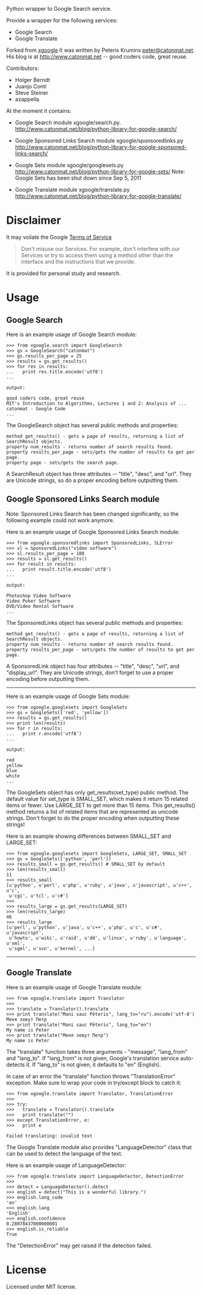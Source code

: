 Python wrapper to Google Search service.

Provide a wrapper for the following services:
* Google Search
* Google Translate

Forked from [xgoogle](https://github.com/pkrumins/xgoogle)
It was written by Peteris Krumins <peter@catonmat.net>.
His blog is at http://www.catonmat.net  --  good coders code, great reuse.

Contributors:
* Holger Berndt
* Juanjo Conti
* Steve Steiner
* azappella

At the moment it contains:
 * Google Search module xgoogle/search.py.
   http://www.catonmat.net/blog/python-library-for-google-search/

 * Google Sponsored Links Search module xgoogle/sponsoredlinks.py
   http://www.catonmat.net/blog/python-library-for-google-sponsored-links-search/

 * Google Sets module xgoogle/googlesets.py
   http://www.catonmat.net/blog/python-library-for-google-sets/
   Note: Google Sets has been shut down since Sep 5, 2011

 * Google Translate module xgoogle/translate.py
   http://www.catonmat.net/blog/python-library-for-google-translate/

Disclaimer
==========

It may voilate the Google [Terms of Service](https://www.google.com/intl/en/policies/terms/)

> Don't misuse our Services.
> For example, don't interfere with our Services or
> try to access them using a method
> other than the interface and the instructions that we provide.

It is provided for personal study and research.

Usage
=====

Google Search
-------------


Here is an example usage of Google Search module:

    >>> from xgoogle.search import GoogleSearch
    >>> gs = GoogleSearch("catonmat")
    >>> gs.results_per_page = 25
    >>> results = gs.get_results()
    >>> for res in results:
    ...   print res.title.encode('utf8')
    ...

    output:

    good coders code, great reuse
    MIT's Introduction to Algorithms, Lectures 1 and 2: Analysis of ...
    catonmat - Google Code
    ...

The GoogleSearch object has several public methods and properties:

    method get_results() - gets a page of results, returning a list of SearchResult objects.
    property num_results - returns number of search results found.
    property results_per_page - sets/gets the number of results to get per page.
    property page - sets/gets the search page.

A SearchResult object has three attributes -- "title", "desc", and "url".
They are Unicode strings, so do a proper encoding before outputting them.

Google Sponsored Links Search module
------------------------------------

Note: Sponsored Links Search has been changed significantly, so the following example could not work anymore.

Here is an example usage of Google Sponsored Links Search module:

    >>> from xgoogle.sponsoredlinks import SponsoredLinks, SLError
    >>> sl = SponsoredLinks("video software")
    >>> sl.results_per_page = 100
    >>> results = sl.get_results()
    >>> for result in results:
    ...   print result.title.encode('utf8')
    ...

    output:

    Photoshop Video Software
    Video Poker Software
    DVD/Video Rental Software
    ...

The SponsoredLinks object has several public methods and properties:

    method get_results() - gets a page of results, returning a list of SearchResult objects.
    property num_results - returns number of search results found.
    property results_per_page - sets/gets the number of results to get per page.

A SponsoredLink object has four attributes -- "title", "desc", "url", and "display_url".
They are Unicode strings, don't forget to use a proper encoding before outputting them.

--------------------------------------------------------------------------

Here is an example usage of Google Sets module:

    >>> from xgoogle.googlesets import GoogleSets
    >>> gs = GoogleSets(['red', 'yellow'])
    >>> results = gs.get_results()
    >>> print len(results)
    >>> for r in results:
    ...   print r.encode('utf8')
    ...

    output:

    red
    yellow
    blue
    white
    ...

The GoogleSets object has only get_results(set_type) public method. The default value
for set_type is SMALL_SET, which makes it return 15 related items or fewer.
Use LARGE_SET to get more than 15 items. This get_results() method returns a list of
related items that are represented as unicode strings.
Don't forget to do the proper encoding when outputting these strings!

Here is an example showing differences between SMALL_SET and LARGE_SET:

    >>> from xgoogle.googlesets import GoogleSets, LARGE_SET, SMALL_SET
    >>> gs = GoogleSets(['python', 'perl'])
    >>> results_small = gs.get_results() # SMALL_SET by default
    >>> len(results_small)
    11
    >>> results_small
    [u'python', u'perl', u'php', u'ruby', u'java', u'javascript', u'c++', u'c',
     u'cgi', u'tcl', u'c#']
    >>>
    >>> results_large = gs.get_results(LARGE_SET)
    >>> len(results_large)
    46
    >>> results_large
    [u'perl', u'python', u'java', u'c++', u'php', u'c', u'c#', u'javascript',
     u'howto', u'wiki', u'raid', u'dd', u'linux', u'ruby', u'language', u'xml',
     u'sgml', u'svn', u'kernel', ...]


--------------------------------------------------------------------------

Google Translate
----------------
Here is an example usage of Google Translate module:

    >>> from xgoogle.translate import Translator
    >>>
    >>> translate = Translator().translate
    >>> print translate("Mani sauc Pēteris", lang_to="ru").encode('utf-8')
    Меня зовут Петр
    >>> print translate("Mani sauc Pēteris", lang_to="en")
    My name is Peter
    >>> print translate("Меня зовут Петр")
    My name is Peter

The "translate" function takes three arguments - "message", "lang_from" and "lang_to".
If "lang_from" is not given, Google's translation service auto-detects it.
If "lang_to" is not given, it defaults to "en" (English).

In case of an error the "translate" function throws "TranslationError" exception.
Make sure to wrap your code in try/except block to catch it:

    >>> from xgoogle.translate import Translator, TranslationError
    >>>
    >>> try:
    >>>   translate = Translator().translate
    >>>   print translate("")
    >>> except TranslationError, e:
    >>>   print e

    Failed translating: invalid text


The Google Translate module also provides "LanguageDetector" class that can be used
to detect the language of the text.

Here is an example usage of LanguageDetector:

    >>> from xgoogle.translate import LanguageDetector, DetectionError
    >>>
    >>> detect = LanguageDetector().detect
    >>> english = detect("This is a wonderful library.")
    >>> english.lang_code
    'en'
    >>> english.lang
    'English'
    >>> english.confidence
    0.28078437000000001
    >>> english.is_reliable
    True

The "DetectionError" may get raised if the detection failed.


License
=======
Licensed under MIT license.


